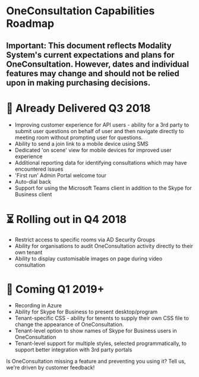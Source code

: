 # OneConsultation Capabilities Roadmap

## Important: This document reflects Modality System's current expectations and plans for OneConsultation. However, dates and individual features may change and should not be relied upon in making purchasing decisions.

# :rocket:  Already Delivered Q3 2018

* Improving customer experience for API users - ability for a 3rd party to submit user questions on behalf of user and then navigate directly to meeting room without prompting user for questions.
* Ability to send a join link to a mobile device using SMS
* Dedicated 'on scene' view for mobile devices for improved user experience
* Additional reporting data for identifying consultations which may have encountered issues
* 'First run' Admin Portal welcome tour
* Auto-dial back
* Support for using the Microsoft Teams client in addition to the Skype for Business client

# :hourglass_flowing_sand: Rolling out in Q4 2018

* Restrict access to specific rooms via AD Security Groups
* Ability for organisations to audit OneConsultation activity directly to their own tenant
* Ability to display customisable images on page during video consultation

# :calendar: Coming Q1 2019+

* Recording in Azure
* Ability for Skype for Business to present desktop/program
* Tenant-specific CSS - ability for tenents to supply their own CSS file to change the appearance of OneConsultation.
* Tenant-level option to show names of Skype for Business users in OneConsultation
* Tenant-level support for multiple styles, selected programmatically, to support better integration with 3rd party portals

Is OneConsultation missing a feature and preventing you using it? Tell us, we're driven by customer feedback!

